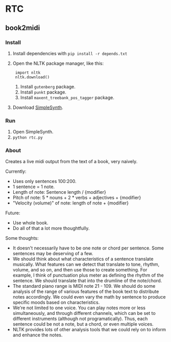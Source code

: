 # RTC

## book2midi

### Install

1. Install dependencies with `pip install -r depends.txt`
2. Open the NLTK package manager, like this:

        import nltk
        nltk.download()

    1. Install `gutenberg` package.
    2. Install `punkt` package.
    3. Install `maxent_treebank_pos_tagger` package.
3. Download [SimpleSynth](http://notahat.com/simplesynth/).

### Run
1. Open SimpleSynth.
2. `python rtc.py`

### About

Creates a live midi output from the text of a book, very naively.

Currently:

- Uses only sentences 100:200.
- 1 sentence = 1 note.
- Length of note: Sentence length / {modifier}
- Pitch of note: 5 * nouns + 2 * verbs + adjectives + {modifier}
- "Velocity (volume)" of note: length of note + {modifier}

Future:

- Use whole book.
- Do all of that a lot more thoughtfully.

Some thoughts:

- It doesn't necessarily have to be one note or chord per sentence. Some sentences may be deserving of a few.
- We should think about what characteristics of a sentence translate musically. What features can we detect that translate to tone, rhythm, volume, and so on, and then use those to create something. For example, I think of punctuation plus meter as defining the rhythm of the sentence. We should translate that into the drumline of the note/chord.
- The standard piano range is MIDI note 21 - 109. We should do some analysis of the range of various features of the book text to distribute notes accordingly. We could even vary the math by sentence to produce specific moods based on characteristics.
- We're not limited to one voice. You can play notes more or less simultaneously, and through different channels, which can be set to different instruments (although not programatically). Thus, each sentence could be not a note, but a chord, or even multiple voices.
- NLTK provides lots of other analysis tools that we could rely on to inform and enhance the notes.
